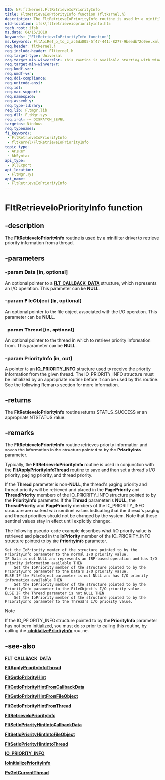 ```yaml
---
UID: NF:fltkernel.FltRetrieveIoPriorityInfo
title: FltRetrieveIoPriorityInfo function (fltkernel.h)
description: The FltRetrieveIoPriorityInfo routine is used by a minifilter driver to retrieve priority information from a thread.
old-location: ifsk\fltretrieveiopriorityinfo.htm
tech.root: ifsk
ms.date: 04/16/2018
keywords: ["FltRetrieveIoPriorityInfo function"]
ms.keywords: FltApiRef_p_to_z_ac6da005-5f47-441d-8277-9beedb72c0ee.xml, FltRetrieveIoPriorityInfo, FltRetrieveIoPriorityInfo routine [Installable File System Drivers], fltkernel/FltRetrieveIoPriorityInfo, ifsk.fltretrieveiopriorityinfo
req.header: fltkernel.h
req.include-header: Fltkernel.h
req.target-type: Universal
req.target-min-winverclnt: This routine is available starting with Windows Vista.
req.target-min-winversvr: 
req.kmdf-ver: 
req.umdf-ver: 
req.ddi-compliance: 
req.unicode-ansi: 
req.idl: 
req.max-support: 
req.namespace: 
req.assembly: 
req.type-library: 
req.lib: Fltmgr.lib
req.dll: FltMgr.sys
req.irql: <= DISPATCH_LEVEL
targetos: Windows
req.typenames: 
f1_keywords:
 - FltRetrieveIoPriorityInfo
 - fltkernel/FltRetrieveIoPriorityInfo
topic_type:
 - APIRef
 - kbSyntax
api_type:
 - DllExport
api_location:
 - FltMgr.sys
api_name:
 - FltRetrieveIoPriorityInfo
---
```


# FltRetrieveIoPriorityInfo function

## -description

The **FltRetrieveIoPriorityInfo** routine is used by a minifilter driver to retrieve priority information from a thread.

## -parameters

### -param Data [in, optional]

An optional pointer to a [**FLT_CALLBACK_DATA**](ns-fltkernel-_flt_callback_data.md) structure, which represents an I/O operation.  This parameter can be **NULL**.

### -param FileObject [in, optional]

An optional pointer to the file object associated with the I/O operation.  This parameter can be **NULL**.

### -param Thread [in, optional]

An optional pointer to the thread in which to retrieve priority information from.  This parameter can be **NULL**.

### -param PriorityInfo [in, out]

A pointer to an [**IO_PRIORITY_INFO**](../ntifs/ns-ntifs-_io_priority_info.md) structure used to receive the priority information from the given thread.  The IO_PRIORITY_INFO structure must be initialized by an appropriate routine before it can be used by this routine. See the following Remarks section for more information.

## -returns

The **FltRetrieveIoPriorityInfo** routine returns STATUS_SUCCESS or an appropriate NTSTATUS value.

## -remarks

The **FltRetrieveIoPriorityInfo** routine retrieves priority information and saves the information in the structure pointed to by the **PriorityInfo** parameter.

Typically, the **FltRetrieveIoPriorityInfo** routine is used in conjunction with the [**FltApplyPriorityInfoThread**](nf-fltkernel-fltapplypriorityinfothread.md) routine to save and then set a thread's I/O priority, paging priority, and thread priority.

If the **Thread** parameter is non-**NULL**, the thread's paging priority and thread priority will be retrieved and placed in the **PagePriority** and **ThreadPriority** members of the IO_PRIORITY_INFO structure pointed to by the **PriorityInfo** parameter.  If the **Thread** parameter is **NULL**, the **ThreadPriority** and **PagePriority** members of the IO_PRIORITY_INFO structure are marked with sentinel values indicating that the thread's paging and thread priorities should not be changed by the system.  Note that these sentinel values stay in effect until explicitly changed.

The following pseudo-code example describes what I/O priority value is retrieved and placed in the **IoPriority** member of the IO_PRIORITY_INFO structure pointed to by the **PriorityInfo** parameter.

```
Set the IoPriority member of the structure pointed to by the PriorityInfo parameter to the normal I/O priority value.
IF Data is not NULL and represents an IRP-based operation and has I/O priority information available THEN
    Set the IoPriority member of the structure pointed to by the PriorityInfo parameter to the Data's I/O priority value.
ELSE IF the FileObject parameter is not NULL and has I/O priority information available THEN
    Set the IoPriority member of the structure pointed to by the PriorityInfo parameter to the FileObject's I/O priority value.
ELSE IF the Thread parameter is not NULL THEN
    Set the IoPriority member of the structure pointed to by the PriorityInfo parameter to the Thread's I/O priority value.
```

> [!NOTE]
> If the IO_PRIORITY_INFO structure pointed to by the **PriorityInfo** parameter has not been initialized, you must do so prior to calling this routine, by calling the [**IoInitializePriorityInfo**](../ntifs/nf-ntifs-ioinitializepriorityinfo.md) routine.

## -see-also

[**FLT_CALLBACK_DATA**](ns-fltkernel-_flt_callback_data.md)

[**FltApplyPriorityInfoThread**](nf-fltkernel-fltapplypriorityinfothread.md)

[**FltGetIoPriorityHint**](nf-fltkernel-fltgetiopriorityhint.md)

[**FltGetIoPriorityHintFromCallbackData**](nf-fltkernel-fltgetiopriorityhintfromcallbackdata.md)

[**FltGetIoPriorityHintFromFileObject**](nf-fltkernel-fltgetiopriorityhintfromfileobject.md)

[**FltGetIoPriorityHintFromThread**](nf-fltkernel-fltgetiopriorityhintfromthread.md)

[**FltRetrieveIoPriorityInfo**](nf-fltkernel-fltretrieveiopriorityinfo.md)

[**FltSetIoPriorityHintIntoCallbackData**](nf-fltkernel-fltsetiopriorityhintintocallbackdata.md)

[**FltSetIoPriorityHintIntoFileObject**](nf-fltkernel-fltsetiopriorityhintintofileobject.md)

[**FltSetIoPriorityHintIntoThread**](nf-fltkernel-fltsetiopriorityhintintothread.md)

[**IO_PRIORITY_INFO**](../ntifs/ns-ntifs-_io_priority_info.md)

[**IoInitializePriorityInfo**](../ntifs/nf-ntifs-ioinitializepriorityinfo.md)

[**PsGetCurrentThread**](../ntddk/nf-ntddk-psgetcurrentthread.md)
